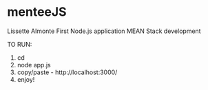 # menteeJS

Lissette Almonte
First Node.js application
MEAN Stack development

TO RUN:
1. cd <folder directory>
2. node app.js
3. copy/paste - http://localhost:3000/
4. enjoy!